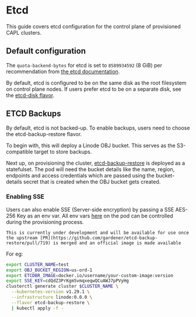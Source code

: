 # Etcd

This guide covers etcd configuration for the control plane of provisioned CAPL clusters.

## Default configuration

The `quota-backend-bytes` for etcd is set to `8589934592` (8 GiB) per recommendation from
[the etcd documentation](https://etcd.io/docs/latest/dev-guide/limit/#storage-size-limit).

By default, etcd is configured to be on the same disk as the root filesystem on
control plane nodes. If users prefer etcd to be on a separate disk, see the
[etcd-disk flavor](flavors/etcd-disk.md).


## ETCD Backups

By default, etcd is not backed-up. To enable backups, users need to choose the etcd-backup-restore flavor.

To begin with, this will deploy a Linode OBJ bucket. This serves as the S3-compatible target to store backups.

Next up, on provisioning the cluster, [etcd-backup-restore](https://github.com/gardener/etcd-backup-restore) is deployed as a statefulset.
The pod will need the bucket details like the name, region, endpoints and access credentials which are passed using the 
bucket-details secret that is created when the OBJ bucket gets created.

### Enabling SSE
Users can also enable SSE (Server-side encryption) by passing a SSE AES-256 Key as an env var. All env vars
[here](https://github.com/linode/cluster-api-provider-linode/blob/main/templates/addons/etcd-backup-restore/etcd-backup-restore.yaml)
on the pod can be controlled during the provisioning process.

```admonish warning
This is currently under development and will be available for use once the upstream [PR](https://github.com/gardener/etcd-backup-restore/pull/719) is merged and an official image is made available
```

For eg:
```sh
export CLUSTER_NAME=test
export OBJ_BUCKET_REGION=us-ord-1
export ETCDBR_IMAGE=docker.io/username/your-custom-image:version
export SSE_KEY=cdQdZ3PrKgm5vmqxeqwQCuAWJ7pPVyHg
clusterctl generate cluster $CLUSTER_NAME \
  --kubernetes-version v1.29.1 \
  --infrastructure linode:0.0.0 \
  --flavor etcd-backup-restore \
  | kubectl apply -f -
```
